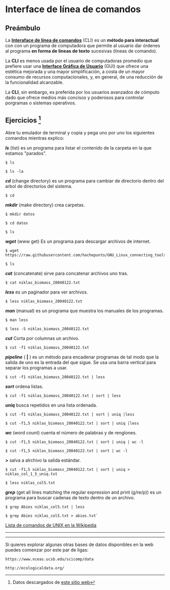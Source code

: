# Interface de línea de comandos


## Preámbulo

La **[Interaface de línea de comandos](http://en.wikipedia.org/wiki/Command-line_interface)** (CLI) es un **método para interactual** con con un programa de computadora que permite al usuario dar órdenes al programa **en forma de lineas de texto** sucesivas (líneas de comando). 

La **CLI** es menos usada por el usuario de computadoras promedio que prefiere usar una **[Interface Gráfica de Usuario](http://en.wikipedia.org/wiki/Command-line_interface)** (GUI) que ofrece una estética mejorada y una mayor simplificación, a costa de un mayor consumo de recursos computacionales, y, en general, de una reducción de la funcionalidad alcanzable.

La **CLI**, sin embargo, es preferida por los usuarios avanzados de cómputo dado que ofrece medios más concisos y poderosos para controlar porgramas o sistemas operativos.


## Ejercicios [^1]

[^1]: Datos descargados de [este sitio web](https://daac.ornl.gov/VEGETATION/guides/niklas_plant_biomass.html)

Abre tu emulador de terminal y copia y pega uno por uno los siguientes comandos mientras explico:

***ls*** (list) es un programa para listar el contenido de la carpeta en la que estamos "parados".

```
$ ls
```
```
$ ls -la
```
***cd*** (change directory) es un programa para cambiar de directorio dentro del arbol de directorios del sistema.

```
$ cd
```
***mkdir*** (make directory) crea carpetas.

```
$ mkdir datos
```
```
$ cd datos
```
```
$ ls
```
***wget*** (www get) Es un programa para descargar archivos de internet.

```
$ wget https://raw.githubusercontent.com/hachepunto/GNU_Linux_connecting_tools/master/niklas_biomass_20040122.txt
```
```
$ ls
```
***cat*** (concatenate) sirve para concatenar archivos uno tras.

```
$ cat niklas_biomass_20040122.txt
```

***less*** es un paginador para ver archivos.

```
$ less niklas_biomass_20040122.txt
```
***man*** (manual) es un programa que muestra los manuales de los programas.

```
$ man less
```
```
$ less -S niklas_biomass_20040122.txt
```
***cut*** Corta por columnas un archivo.

```
$ cut -f1 niklas_biomass_20040122.txt
```
***pipeline*** ( **|** ) es un método para encadenar programas de tal modo que la salida de uno es la entrada del que sigue. Se usa una barra vertical para separar los programas a usar.

```
$ cut -f1 niklas_biomass_20040122.txt | less
```
***sort*** ordena listas.

``` 
$ cut -f1 niklas_biomass_20040122.txt | sort | less
```
***uniq*** busca repetidos en una lista ordenada.

```
$ cut -f1 niklas_biomass_20040122.txt | sort | uniq |less
```

```
$ cut -f1,5 niklas_biomass_20040122.txt | sort | uniq |less
```
***wc*** (word count) cuenta el número de palabras y de renglones.

```
$ cut -f1,5 niklas_biomass_20040122.txt | sort | uniq | wc -l
```
```
$ cut -f1,5 niklas_biomass_20040122.txt | sort | wc -l
```
***>*** salva a alrchivo la salida estándar.

``` 
$ cut -f1,5 niklas_biomass_20040122.txt | sort | uniq > niklas_col_1_5_uniq.txt
```
```
$ less niklas_col5.txt
```

***grep*** (get all lines matching the regular expression and print (g/re/p)) es un programa para buscar cadenas de texto dentro de un archivo.

```
$ grep Abies niklas_col5.txt | less
```
```
$ grep Abies niklas_col5.txt > abies.txt`
```

[Lista de comandos de UNIX en la Wikipedia](http://en.wikipedia.org/wiki/List_of_Unix_commands)




***
***

Si quieres explorar algunas otras bases de datos disponibles en la web puedes comenzar por este par de ligas:    
    
```
https://www.nceas.ucsb.edu/scicomp/data
```

```
http://ecologicaldata.org/
```
